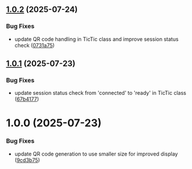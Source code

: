 ## [1.0.2](https://github.com/tictic-dev/sdk-node/compare/v1.0.1...v1.0.2) (2025-07-24)


### Bug Fixes

* update QR code handling in TicTic class and improve session status check ([0731a75](https://github.com/tictic-dev/sdk-node/commit/0731a7505e0ef0756435748de6c09bf570caf3bb))

## [1.0.1](https://github.com/tictic-dev/sdk-node/compare/v1.0.0...v1.0.1) (2025-07-23)


### Bug Fixes

* update session status check from 'connected' to 'ready' in TicTic class ([67b4177](https://github.com/tictic-dev/sdk-node/commit/67b4177e492eec96adbe34d18598c8f06dd40989))

# 1.0.0 (2025-07-23)


### Bug Fixes

* update QR code generation to use smaller size for improved display ([9cd3b75](https://github.com/tictic-dev/sdk-node/commit/9cd3b752fd69b81a8f56f3d377a385dc7f7c100b))
